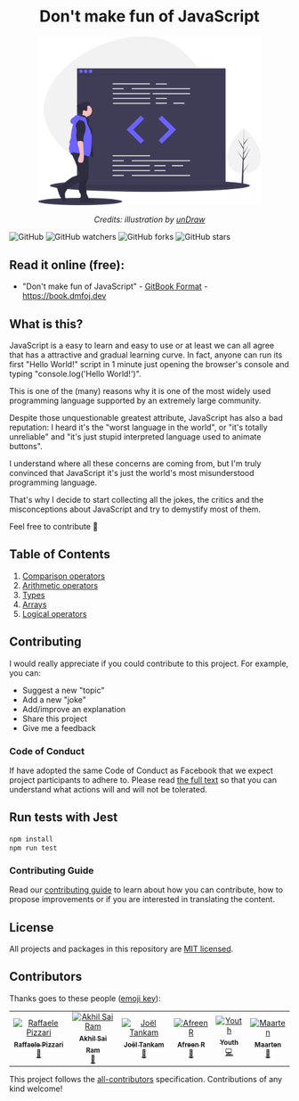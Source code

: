 <h1 align="center">Don't make fun of JavaScript</h1>
<div align="center">
  <img src="assets/undraw_code_review_l1q9.svg" alt="Dont't make fun of JavaScript" width="400"/>
  <br>
  <p>
    <em>Credits: illustration by <a href="https://undraw.co/">unDraw</a></em>
  </p>
</div>

![GitHub](https://img.shields.io/github/license/pixari/dmfojs.svg?style=flat-square)
![GitHub watchers](https://img.shields.io/github/watchers/pixari/dmfojs.svg?style=flat-square)
![GitHub forks](https://img.shields.io/github/forks/pixari/dmfojs.svg?style=flat-square)
![GitHub stars](https://img.shields.io/github/stars/pixari/dmfojs.svg?style=flat-square)


## Read it online (free):

- "Don't make fun of JavaScript" - [GitBook Format](https://book.dmfoj.dev) - https://book.dmfoj.dev

## What is this?

JavaScript is a easy to learn and easy to use or at least we can all agree that has a attractive and gradual learning curve.
In fact, anyone can run its first "Hello World!" script in 1 minute just opening the browser's console and typing "console.log('Hello World!')".

This is one of the (many) reasons why it is one of the most widely used programming language supported by an extremely large community.

Despite those unquestionable greatest attribute, JavaScript has also a bad reputation: I heard it's the "worst language in the world", or "it's totally unreliable" and "it's just stupid interpreted language used to animate buttons".

I understand where all these concerns are coming from, but I'm truly convinced that JavaScript it's just the world's most misunderstood programming language.

That's why I decide to start collecting all the jokes, the critics and the misconceptions about JavaScript and try to
demystify most of them.

Feel free to contribute 🙏

## Table of Contents

1. [Comparison operators](/content/01-comparison-operators.md)
2. [Arithmetic operators](/content/02-arithmetic-operators.md)
3. [Types](/content/03-types.md)
4. [Arrays](/content/04-arrays.md)
5. [Logical operators](/content/05-logical-operators.md)

## Contributing

I would really appreciate if you could contribute to this project.
For example, you can:

- Suggest a new "topic"
- Add a new "joke"
- Add/improve an explanation
- Share this project
- Give me a feedback

### Code of Conduct

If have adopted the same Code of Conduct as Facebook that we expect project participants to adhere to. Please read [the full text](https://code.facebook.com/codeofconduct) so that you can understand what actions will and will not be tolerated.


## Run tests with Jest

```
npm install
npm run test
```

### Contributing Guide

Read our [contributing guide](/CONTRIBUTING.md) to learn about how you can contribute, how to propose improvements or if you are interested in translating the content.

## License

All projects and packages in this repository are [MIT licensed](/LICENSE).

## Contributors

Thanks goes to these people ([emoji key](https://allcontributors.org/docs/en/emoji-key)):

<!-- ALL-CONTRIBUTORS-LIST:START - Do not remove or modify this section -->
<!-- prettier-ignore -->
<table><tr><td align="center"><a href="http://www.raffaelepizzari.com"><img src="https://avatars0.githubusercontent.com/u/7393475?v=4" width="100px;" alt="Raffaele Pizzari"/><br /><sub><b>Raffaele Pizzari</b></sub></a><br /><a href="https://github.com/pixari/dmfojs/commits?author=pixari" title="Documentation">📖</a></td><td align="center"><a href="https://codepen.io/akhil_001/"><img src="https://avatars3.githubusercontent.com/u/20256099?v=4" width="100px;" alt="Akhil Sai Ram"/><br /><sub><b>Akhil Sai Ram</b></sub></a><br /><a href="https://github.com/pixari/dmfojs/commits?author=akhil0001" title="Documentation">📖</a></td><td align="center"><a href="https://twitter.com/joeltankam"><img src="https://avatars0.githubusercontent.com/u/17796723?v=4" width="100px;" alt="Joël Tankam"/><br /><sub><b>Joël Tankam</b></sub></a><br /><a href="https://github.com/pixari/dmfojs/commits?author=joeltankam" title="Documentation">📖</a></td><td align="center"><a href="http://afreenrahman.me"><img src="https://avatars0.githubusercontent.com/u/25664409?v=4" width="100px;" alt="Afreen R"/><br /><sub><b>Afreen R</b></sub></a><br /><a href="https://github.com/pixari/dmfojs/commits?author=afreen23" title="Documentation">📖</a></td><td align="center"><a href="https://github.com/qcgm1978"><img src="https://avatars2.githubusercontent.com/u/3024299?v=4" width="100px;" alt="Youth"/><br /><sub><b>Youth</b></sub></a><br /><a href="https://github.com/pixari/dmfojs/commits?author=qcgm1978" title="Code">💻</a></td><td align="center"><a href="https://mand.codes/"><img src="https://avatars0.githubusercontent.com/u/1027741?v=4" width="100px;" alt="Maarten"/><br /><sub><b>Maarten</b></sub></a><br /><a href="https://github.com/pixari/dmfojs/commits?author=netraameht" title="Documentation">📖</a></td></tr></table>

<!-- ALL-CONTRIBUTORS-LIST:END -->

This project follows the [all-contributors](https://github.com/all-contributors/all-contributors) specification. Contributions of any kind welcome!

